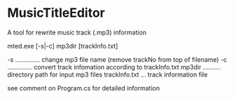 # MusicTitleEditor

A tool for rewrite music track (.mp3) information

<usage>
  mted.exe [-s|-c] mp3dir [trackInfo.txt]

  -s .............. change mp3 file name (remove trackNo from top of filename)
  -c .............. convert track infomation according to trackInfo.txt
  mp3dir .......... directory path for input mp3 files
  trackInfo.txt ... track information file

see comment on Program.cs for detailed information
